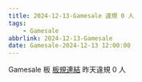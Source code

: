 ```yaml
---
title: 2024-12-13-Gamesale 違規 0 人
tags:
    - Gamesale
abbrlink: 2024-12-13-Gamesale
date: Gamesale-2024-12-13 12:00:00
---
```

Gamesale 板 [板規連結](https://www.ptt.cc/bbs/Gossiping/M.1637425085.A.07D.html)
昨天違規 0 人
